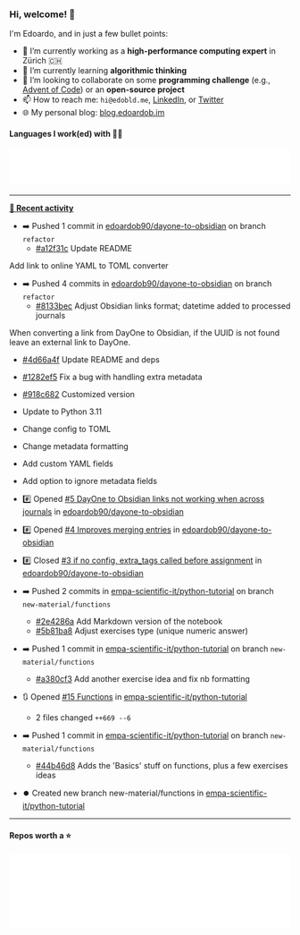 ### Hi, welcome! 👋 

I'm Edoardo, and in just a few bullet points:

- 🔭 I’m currently working as a **high-performance computing expert** in Zürich 🇨🇭
- 🌱 I’m currently learning **algorithmic thinking**
- 👯 I’m looking to collaborate on some **programming challenge** (e.g., [Advent of Code](https://github.com/edoardob90/aoc2022)) or an **open-source project**
- 📫 How to reach me: `hi@edobld.me`, [LinkedIn](https://linkedin.com/in/edobld), or [Twitter](https://twitter.com/eadweard90)
- 🌐 My personal blog: [blog.edoardob.im](https://blog.edoardob.im)

#### Languages I work(ed) with 👨‍💻

<img src="https://github.com/edoardob90/edoardob90/blob/main/.cache/languages.svg">

---

**[📰 Recent activity](https://github.com/edoardob90)**
* ➡️ Pushed 1 commit in [edoardob90/dayone-to-obsidian](https://github.com/edoardob90/dayone-to-obsidian) on branch `refactor`
  * [#a12f31c](https://github.com/edoardob90/dayone-to-obsidian/commit/a12f31c) Update README

Add link to online YAML to TOML converter
* ➡️ Pushed 4 commits in [edoardob90/dayone-to-obsidian](https://github.com/edoardob90/dayone-to-obsidian) on branch `refactor`
  * [#8133bec](https://github.com/edoardob90/dayone-to-obsidian/commit/8133bec) Adjust Obsidian links format; datetime added to processed journals

When converting a link from DayOne to Obsidian, if the UUID is not found
leave an external link to DayOne.
  * [#4d66a4f](https://github.com/edoardob90/dayone-to-obsidian/commit/4d66a4f) Update README and deps
  * [#1282ef5](https://github.com/edoardob90/dayone-to-obsidian/commit/1282ef5) Fix a bug with handling extra metadata
  * [#918c682](https://github.com/edoardob90/dayone-to-obsidian/commit/918c682) Customized version

* Update to Python 3.11
* Change config to TOML
* Change metadata formatting
* Add custom YAML fields
* Add option to ignore metadata fields
* #️⃣ Opened [#5 DayOne to Obsidian links not working when across journals](https://github.com/edoardob90/dayone-to-obsidian/issues/5) in [edoardob90/dayone-to-obsidian](https://github.com/edoardob90/dayone-to-obsidian)
* #️⃣ Opened [#4 Improves merging entries](https://github.com/edoardob90/dayone-to-obsidian/issues/4) in [edoardob90/dayone-to-obsidian](https://github.com/edoardob90/dayone-to-obsidian)
* #️⃣ Closed [#3 if no config, extra_tags called before assignment](https://github.com/edoardob90/dayone-to-obsidian/issues/3) in [edoardob90/dayone-to-obsidian](https://github.com/edoardob90/dayone-to-obsidian)
* ➡️ Pushed 2 commits in [empa-scientific-it/python-tutorial](https://github.com/empa-scientific-it/python-tutorial) on branch `new-material/functions`
  * [#2e4286a](https://github.com/empa-scientific-it/python-tutorial/commit/2e4286a) Add Markdown version of the notebook
  * [#5b81ba8](https://github.com/empa-scientific-it/python-tutorial/commit/5b81ba8) Adjust exercises type (unique numeric answer)
* ➡️ Pushed 1 commit in [empa-scientific-it/python-tutorial](https://github.com/empa-scientific-it/python-tutorial) on branch `new-material/functions`
  * [#a380cf3](https://github.com/empa-scientific-it/python-tutorial/commit/a380cf3) Add another exercise idea and fix nb formatting
* 🔃 Opened [#15 Functions](https://github.com/empa-scientific-it/python-tutorial/pull/15) in [empa-scientific-it/python-tutorial](https://github.com/empa-scientific-it/python-tutorial)
  * 2 files changed `++669 --6`
* ➡️ Pushed 1 commit in [empa-scientific-it/python-tutorial](https://github.com/empa-scientific-it/python-tutorial) on branch `new-material/functions`
  * [#44b46d8](https://github.com/empa-scientific-it/python-tutorial/commit/44b46d8) Adds the &#39;Basics&#39; stuff on functions, plus a few exercises ideas
* ⏺️ Created new branch new-material/functions in [empa-scientific-it/python-tutorial](https://github.com/empa-scientific-it/python-tutorial)


---

#### Repos worth a ⭐

<img src="https://github.com/edoardob90/edoardob90/blob/main/.cache/stars.svg">

<!--
- ⚡ Fun fact: ...
- 🤔 I’m looking for help with ...
- 💬 Ask me about ...
-->

